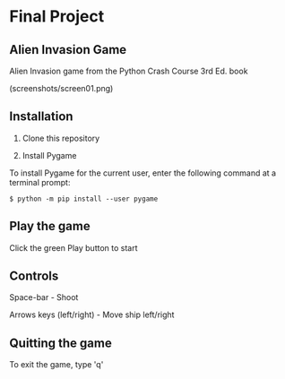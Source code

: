 # Final Project
## Alien Invasion Game

Alien Invasion game from the Python Crash Course 3rd Ed. book

(screenshots/screen01.png)

## Installation

1. Clone this repository

2. Install Pygame

To install Pygame for the current user, enter the following command at a terminal prompt:

```
$ python -m pip install --user pygame
```

## Play the game

Click the green Play button to start

## Controls

Space-bar - Shoot

Arrows keys (left/right) - Move ship left/right

## Quitting the game

To exit the game, type 'q'
